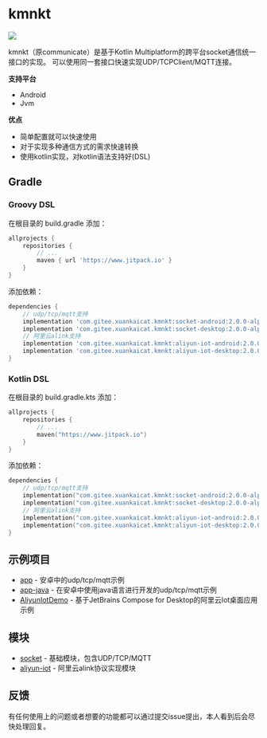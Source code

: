 # kmnkt

[![](https://jitpack.io/v/com.gitee.xuankaicat/kmnkt.svg)](https://jitpack.io/#com.gitee.xuankaicat/kmnkt)

kmnkt（原communicate）是基于Kotlin Multiplatform的跨平台socket通信统一接口的实现。
可以使用同一套接口快速实现UDP/TCPClient/MQTT连接。

**支持平台**
- Android
- Jvm

**优点**
- 简单配置就可以快速使用
- 对于实现多种通信方式的需求快速转换
- 使用kotlin实现，对kotlin语法支持好(DSL)

## Gradle

### Groovy DSL

在根目录的 build.gradle 添加：

```groovy
allprojects {
    repositories {
        // ...
        maven { url 'https://www.jitpack.io' }
    }
}
```

添加依赖：

```groovy
dependencies {
    // udp/tcp/mqtt支持
    implementation 'com.gitee.xuankaicat.kmnkt:socket-android:2.0.0-alpha02'// 适用于Android
    implementation 'com.gitee.xuankaicat.kmnkt:socket-desktop:2.0.0-alpha02'// 适用于Desktop
    // 阿里云alink支持
    implementation 'com.gitee.xuankaicat.kmnkt:aliyun-iot-android:2.0.0-alpha02'// 适用于Android
    implementation 'com.gitee.xuankaicat.kmnkt:aliyun-iot-desktop:2.0.0-alpha02'// 适用于Desktop
}
```

### Kotlin DSL

在根目录的 build.gradle.kts 添加：

```kotlin
allprojects {
    repositories {
        // ...
        maven("https://www.jitpack.io")
    }
}
```

添加依赖：

```kotlin
dependencies {
    // udp/tcp/mqtt支持
    implementation("com.gitee.xuankaicat.kmnkt:socket-android:2.0.0-alpha02")// 适用于Android
    implementation("com.gitee.xuankaicat.kmnkt:socket-desktop:2.0.0-alpha02")// 适用于Desktop
    // 阿里云alink支持
    implementation("com.gitee.xuankaicat.kmnkt:aliyun-iot-android:2.0.0-alpha02")// 适用于Android
    implementation("com.gitee.xuankaicat.kmnkt:aliyun-iot-desktop:2.0.0-alpha02")// 适用于Desktop
}
```

## 示例项目

* [app](examples/app) - 安卓中的udp/tcp/mqtt示例
* [app-java](examples/app-java) - 在安卓中使用java语言进行开发的udp/tcp/mqtt示例
* [AliyunIotDemo](examples/AliyunIotDemo) - 基于JetBrains Compose for Desktop的阿里云Iot桌面应用示例

## 模块

* [socket](socket) - 基础模块，包含UDP/TCP/MQTT
* [aliyun-iot](aliyun-iot) - 阿里云alink协议实现模块

## 反馈

有任何使用上的问题或者想要的功能都可以通过提交issue提出，本人看到后会尽快处理回复。